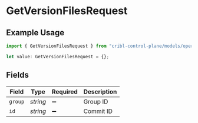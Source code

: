 # GetVersionFilesRequest

## Example Usage

```typescript
import { GetVersionFilesRequest } from "cribl-control-plane/models/operations";

let value: GetVersionFilesRequest = {};
```

## Fields

| Field              | Type               | Required           | Description        |
| ------------------ | ------------------ | ------------------ | ------------------ |
| `group`            | *string*           | :heavy_minus_sign: | Group ID           |
| `id`               | *string*           | :heavy_minus_sign: | Commit ID          |
